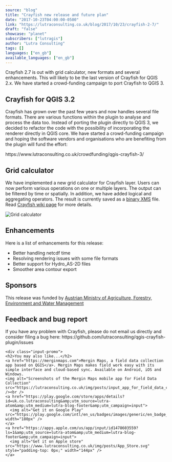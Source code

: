 ```yaml
---
source: "blog"
title: "Crayfish new release and future plan"
date: "2017-10-23T04:00:00-0500"
link: "https://lutraconsulting.co.uk/blog/2017/10/23/crayfish-2-7/"
draft: "false"
showcase: "planet"
subscribers: ["lutragis"]
author: "Lutra Consulting"
tags: []
languages: ["en_gb"]
available_languages: ["en_gb"]
---
```


<p>Crayfish 2.7 is out with grid calculator, new formats and several enhancements. This will likely to be the last version of Crayfish for QGIS 2.x. We have started a crowd-funding campaign to port Crayfish to QGIS 3.</p>

<!-- more -->

<h2 id="crayfish-for-qgis-32">Crayfish for QGIS 3.2</h2>
<p>Crayfish has grown over the past few years and now handles several file formats. There are various functions within the plugin to analyse and process the data too. Instead of porting the plugin directly to QGIS 3, we decided to refactor the code with the possibility of incorporating the renderer directly in QGIS core. We have started a crowd-funding campaign and hoping the software vendors and organisations who are benefiting from the plugin will fund the effort:</p>

<p>https://www.lutraconsulting.co.uk/crowdfunding/qgis-crayfish-3/</p>

<h2 id="grid-calculator">Grid calculator</h2>

<p>We have implemented a new grid calculator for Crayfish layer. Users can now perform various operations on one or multiple layers. The output can be filtered by time or spatially. In addition, we have added logical and aggregating operators. The result is currently saved as a <a href="http://www.xmswiki.com/wiki/SMS:Binary_Dataset_Files_*.dat">binary XMS</a> file. Read <a href="https://www.lutraconsulting.co.uk/projects/crayfish/wiki">Crayfish wiki page</a> for more details.</p>

<p><img alt="Grid calculator" src="https://www.lutraconsulting.co.uk/img/posts/crayfish_grid_calculator.png" /></p>

<h2 id="enhancements">Enhancements</h2>
<p>Here is a list of enhancements for this release:</p>
<ul>
  <li>Better handling netcdf time</li>
  <li>Resolving rendering issues with some file formats</li>
  <li>Better support for Hydro_AS-2D files</li>
  <li>Smoother area contour export</li>
</ul>

<h2 id="sponsors">Sponsors</h2>
<p>This release was funded by <a href="https://www.bmlfuw.gv.at/">Austrian Ministry of Agriculture, Forestry, Environment and Water Management</a></p>

<h2 id="feedback-and-bug-report">Feedback and bug report</h2>
<p>If you have any problem with Crayfish, please do not email us directly and consider filing a bug here: https://github.com/lutraconsulting/qgis-crayfish-plugin/issues</p>

    <div class="input-promo">
    <h2>You may also like...</h2>
    <a href="https://merginmaps.com">Mergin Maps, a field data collection app based on QGIS</a>. Mergin Maps makes field work easy with its simple interface and cloud-based sync. Available on Android, iOS and Windows.
    <img alt="Screenshots of the Mergin Maps mobile app for Field Data Collection" src="https://lutraconsulting.co.uk/img/posts/input_app_for_field_data_collection.jpg" /><br />
    <a href="https://play.google.com/store/apps/details?id=uk.co.lutraconsulting&amp;utm_source=lutra-atom&amp;utm_medium=lutra-blog-footer&amp;utm_campaign=input">
      <img alt="Get it on Google Play" src="https://play.google.com/intl/en_us/badges/images/generic/en_badge_web_generic.png" width="180px" />
    </a>
    <a href="https://apps.apple.com/us/app/input/id1478603559?ls=1&amp;utm_source=lutra-atom&amp;utm_medium=lutra-blog-footer&amp;utm_campaign=input">
      <img alt="Get it on Apple store" src="https://www.lutraconsulting.co.uk/img/posts/App_Store.svg" style="padding-top: 0px;" width="144px" />
    </a>
  </div>
